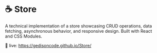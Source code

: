 # ☕️ Store

A technical implementation of a store showcasing CRUD operations, data fetching, asynchronous behavior, and responsive design. Built with React and CSS Modules.

🍁 live: https://gedisoncode.github.io/Store/

